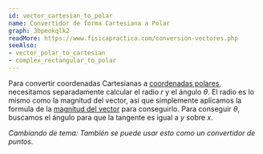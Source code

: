 ```yaml
---
id: vector_cartesian_to_polar
name: Convertidor de forma Cartesiana a Polar
graph: 3bpeokqlk2
readMore: https://www.fisicapractica.com/conversion-vectores.php
seeAlso: 
- vector_polar_to_cartesian
- complex_rectangular_to_polar
---
```


Para convertir coordenadas Cartesianas a [coordenadas polares](https://en.wikipedia.org/wiki/Polar_coordinate_system), necesitamos separadamente calcular el radio *r* y el ángulo *θ*. El radio es lo mismo como la magnitud del vector, así que simplemente aplicamos la formula de la [magnitud del vector](magnitude) para conseguirlo. Para conseguir *θ*, buscamos el ángulo para que la tangente es igual a *y* sobre *x*.

*Cambiando de tema: También se puede usar esto como un convertidor de puntos.*